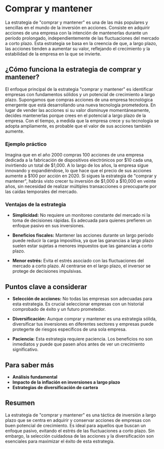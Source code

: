 # Comprar y mantener

La estrategia de "comprar y mantener" es una de las más populares y sencillas en el mundo de la inversión en acciones. Consiste en adquirir acciones de una empresa con la intención de mantenerlas durante un período prolongado, independientemente de las fluctuaciones del mercado a corto plazo. Esta estrategia se basa en la creencia de que, a largo plazo, las acciones tienden a aumentar su valor, reflejando el crecimiento y la estabilidad de la empresa en la que se invierte.

## ¿Cómo funciona la estrategia de comprar y mantener?

El enfoque principal de la estrategia "comprar y mantener" es identificar empresas con fundamentos sólidos y un potencial de crecimiento a largo plazo. Supongamos que compras acciones de una empresa tecnológica emergente que está desarrollando una nueva tecnología prometedora. En lugar de vender las acciones si su valor disminuye momentáneamente, decides mantenerlas porque crees en el potencial a largo plazo de la empresa. Con el tiempo, a medida que la empresa crece y su tecnología se adopta ampliamente, es probable que el valor de sus acciones también aumente.

### Ejemplo práctico

Imagina que en el año 2000 compras 100 acciones de una empresa dedicada a la fabricación de dispositivos electrónicos por $10 cada una, invirtiendo un total de $1,000. A lo largo de los años, la empresa sigue innovando y expandiéndose, lo que hace que el precio de sus acciones aumente a $100 por acción en 2020. Si sigues la estrategia de "comprar y mantener", habrás visto crecer tu inversión de $1,000 a $10,000 en veinte años, sin necesidad de realizar múltiples transacciones o preocuparte por las caídas temporales del mercado.

### Ventajas de la estrategia

- **Simplicidad:** No requiere un monitoreo constante del mercado ni la toma de decisiones rápidas. Es adecuada para quienes prefieren un enfoque pasivo en sus inversiones.
  
- **Beneficios fiscales:** Mantener las acciones durante un largo período puede reducir la carga impositiva, ya que las ganancias a largo plazo suelen estar sujetas a menores impuestos que las ganancias a corto plazo.

- **Menor estrés:** Evita el estrés asociado con las fluctuaciones del mercado a corto plazo. Al centrarse en el largo plazo, el inversor se protege de decisiones impulsivas.

## Puntos clave a considerar

- **Selección de acciones:** No todas las empresas son adecuadas para esta estrategia. Es crucial seleccionar empresas con un historial comprobado de éxito y un futuro prometedor.

- **Diversificación:** Aunque comprar y mantener es una estrategia sólida, diversificar tus inversiones en diferentes sectores y empresas puede protegerte de riesgos específicos de una sola empresa.

- **Paciencia:** Esta estrategia requiere paciencia. Los beneficios no son inmediatos y puede que pasen años antes de ver un crecimiento significativo.

## Para saber más

- **Análisis fundamental**
- **Impacto de la inflación en inversiones a largo plazo**
- **Estrategias de diversificación de cartera**

## Resumen

La estrategia de "comprar y mantener" es una táctica de inversión a largo plazo que se centra en adquirir y conservar acciones de empresas con buen potencial de crecimiento. Es ideal para aquellos que buscan un enfoque pasivo, evitando el estrés de las fluctuaciones a corto plazo. Sin embargo, la selección cuidadosa de las acciones y la diversificación son esenciales para maximizar el éxito de esta estrategia.